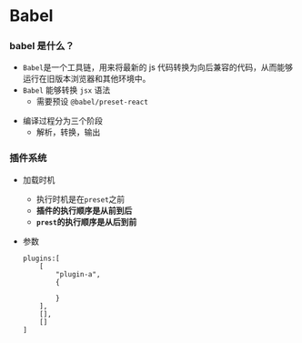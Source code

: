 # Babel

### babel 是什么？

- `Babel`是一个工具链，用来将最新的 js 代码转换为向后兼容的代码，从而能够运行在旧版本浏览器和其他环境中。
- `Babel` 能够转换 `jsx` 语法
  - 需要预设 `@babel/preset-react`

* 编译过程分为三个阶段
  - 解析，转换，输出

### 插件系统

- 加载时机
  - 执行时机是在`preset`之前
  - **插件的执行顺序是从前到后**
  - **`prest`的执行顺序是从后到前**
- 参数

  ```
  plugins:[
      [
          "plugin-a",
          {

          }
      ],
      [],
      []
  ]
  ```
